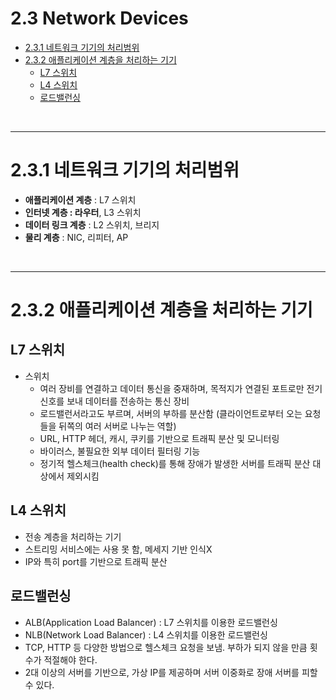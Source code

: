 # 2.3 Network Devices
- [2.3.1 네트워크 기기의 처리범위](#231-네트워크-기기의-처리범위)
- [2.3.2 애플리케이션 계층을 처리하는 기기](#232-애플리케이션-계층을-처리하는-기기)
  - [L7 스위치](#l7-스위치)
  - [L4 스위치](#l4-스위치)
  - [로드밸런싱](#로드밸런싱)
  


<br/>

---

# 2.3.1 네트워크 기기의 처리범위
- **애플리케이션 계층** : L7 스위치
- **인터넷 계층 : 라우터**, L3 스위치
- **데이터 링크 계층** : L2 스위치, 브리지
- **물리 계층** : NIC, 리피터, AP

<br/>

---

# 2.3.2 애플리케이션 계층을 처리하는 기기
## L7 스위치
- 스위치
  - 여러 장비를 연결하고 데이터 통신을 중재하며, 목적지가 연결된 포트로만 전기신호를 보내 데이터를 전송하는 통신 장비
  - 로드밸런서라고도 부르며, 서버의 부하를 분산함 (클라이언트로부터 오는 요청들을 뒤쪽의 여러 서버로 나누는 역할)
  - URL, HTTP 헤더, 캐시, 쿠키를 기반으로 트래픽 분산 및 모니터링
  - 바이러스, 불필요한 외부 데이터 필터링 기능
  - 정기적 헬스체크(health check)를 통해 장애가 발생한 서버를 트래픽 분산 대상에서 제외시킴

## L4 스위치
- 전송 계층을 처리하는 기기
- 스트리밍 서비스에는 사용 못 함, 메세지 기반 인식X
- IP와 특히 port를 기반으로 트래픽 분산

## 로드밸런싱
- ALB(Application Load Balancer) : L7 스위치를 이용한 로드밸런싱
- NLB(Network Load Balancer) : L4 스위치를 이용한 로드밸런싱
- TCP, HTTP 등 다양한 방법으로 헬스체크 요청을 보냄. 부하가 되지 않을 만큼 횟수가 적절해야 한다.
- 2대 이상의 서버를 기반으로, 가상 IP를 제공하며 서버 이중화로 장애 서버를 피할 수 있다.